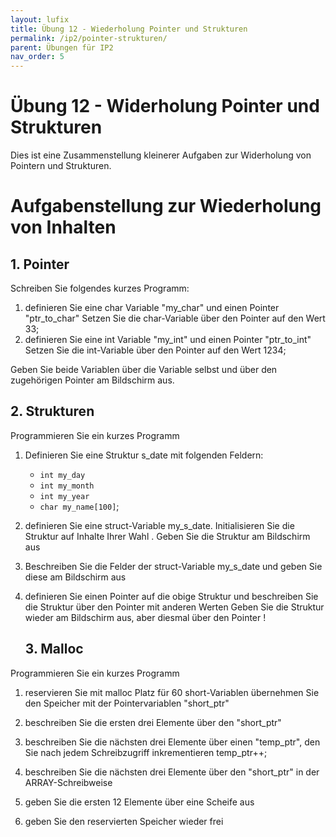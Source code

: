```yaml
---
layout: lufix
title: Übung 12 - Wiederholung Pointer und Strukturen
permalink: /ip2/pointer-strukturen/
parent: Übungen für IP2
nav_order: 5
---
```


# Übung 12 - Widerholung Pointer und Strukturen

Dies ist eine Zusammenstellung kleinerer Aufgaben zur Widerholung von Pointern und Strukturen.

# Aufgabenstellung zur Wiederholung von Inhalten

## 1. Pointer

Schreiben Sie folgendes kurzes Programm:

1. definieren Sie eine char Variable "my_char" und einen Pointer "ptr_to_char"
   Setzen Sie die char-Variable über den Pointer auf den Wert 33;
2. definieren Sie eine int Variable "my_int" und einen Pointer "ptr_to_int"
   Setzen Sie die int-Variable über den Pointer auf den Wert 1234;

Geben Sie beide Variablen über die Variable selbst und über den zugehörigen Pointer am Bildschirm aus.

## 2. Strukturen

Programmieren Sie ein kurzes Programm

1. Definieren Sie eine Struktur s_date mit folgenden Feldern:

   - `int my_day`
   - `int my_month`
   - `int my_year`
   - `char my_name[100]`;

2. definieren Sie eine struct-Variable my_s_date.
   Initialisieren Sie die Struktur auf Inhalte Ihrer Wahl .
   Geben Sie die Struktur am Bildschirm aus

3. Beschreiben Sie die Felder der struct-Variable my_s_date
   und geben Sie diese am Bildschirm aus

4. definieren Sie einen Pointer auf die obige Struktur
   und beschreiben Sie die Struktur über den Pointer mit anderen Werten
   Geben Sie die Struktur wieder am Bildschirm aus, aber diesmal über den Pointer !

   ## 3. Malloc

Programmieren Sie ein kurzes Programm

1. reservieren Sie mit malloc Platz für 60 short-Variablen
   übernehmen Sie den Speicher mit der Pointervariablen "short_ptr"

2. beschreiben Sie die ersten drei Elemente über den "short_ptr"

3. beschreiben Sie die nächsten drei Elemente über einen "temp_ptr", den Sie nach jedem Schreibzugriff inkrementieren
   temp_ptr++;

4. beschreiben Sie die nächsten drei Elemente über den "short_ptr" in der ARRAY-Schreibweise

5. geben Sie die ersten 12 Elemente über eine Scheife aus

6. geben Sie den reservierten Speicher wieder frei
